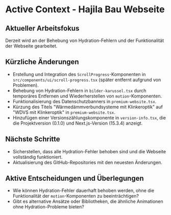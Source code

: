 # Active Context - Hajila Bau Webseite

## Aktueller Arbeitsfokus
Derzeit wird an der Behebung von Hydration-Fehlern und der Funktionalität der Webseite gearbeitet.

## Kürzliche Änderungen
- Erstellung und Integration des `ScrollProgress`-Komponenten in `src/components/ui/scroll-progress.tsx` (später entfernt aufgrund von Problemen).
- Behebung von Hydration-Fehlern in `bilder-karussel.tsx` durch temporäres Entfernen und Wiederherstellen von `motion`-Komponenten.
- Funktionalisierung des Datenschutzbanners in `premium-website.tsx`.
- Kürzung des Titels "Wärmedämmverbundsysteme mit Klinkeroptik" auf "WDVS mit Klinkeroptik" in `premium-website.tsx`.
- Hinzufügen einer Versionszählungskomponente in `version-info.tsx`, die die Projektversion (0.1.0) und Next.js-Version (15.3.4) anzeigt.

## Nächste Schritte
- Sicherstellen, dass alle Hydration-Fehler behoben sind und die Webseite vollständig funktioniert.
- Aktualisierung des GitHub-Repositories mit den neuesten Änderungen.

## Aktive Entscheidungen und Überlegungen
- Wie können Hydration-Fehler dauerhaft behoben werden, ohne die Funktionalität der `motion`-Komponenten zu beeinträchtigen?
- Gibt es alternative Ansätze oder Bibliotheken, die ähnliche Animationen ohne Hydration-Probleme bieten?
